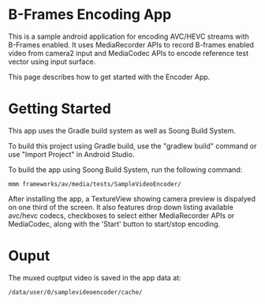 # B-Frames Encoding App

This is a sample android application for encoding AVC/HEVC streams with B-Frames enabled. It uses MediaRecorder APIs to record B-frames enabled video from camera2 input and MediaCodec APIs to encode reference test vector using input surface.

This page describes how to get started with the Encoder App.


# Getting Started

This app uses the Gradle build system as well as Soong Build System.

To build this project using Gradle build, use the "gradlew build" command or use "Import Project" in Android Studio.

To build the app using Soong Build System, run the following command:
```
mmm frameworks/av/media/tests/SampleVideoEncoder/
```

After installing the app, a TextureView showing camera preview is dispalyed on one third of the screen. It also features drop down listing available avc/hevc codecs, checkboxes to select either MediaRecorder APIs or MediaCodec,  along with the 'Start' button to start/stop encoding.


# Ouput

The muxed ouptput video is saved in the app data at:
```
/data/user/0/samplevideoencoder/cache/
```
